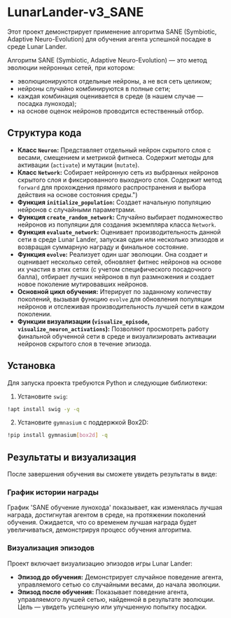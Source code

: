 # LunarLander-v3_SANE

Этот проект демонстрирует применение алгоритма SANE (Symbiotic, Adaptive Neuro-Evolution) для обучения агента успешной посадке в среде Lunar Lander.

Алгоритм SANE (Symbiotic, Adaptive Neuro-Evolution) — это метод эволюции нейронных сетей, при котором:
* эволюционируются отдельные нейроны, а не вся сеть целиком;
* нейроны случайно комбинируются в полные сети;
* каждая комбинация оценивается в среде (в нашем случае — посадка лунохода);
* на основе оценок нейронов проводится естественный отбор.

## Структура кода

-   **Класс `Neuron`:** Представляет отдельный нейрон скрытого слоя с весами, смещением и метрикой фитнеса. Содержит методы для активации (`activate`) и мутации (`mutate`).
-   **Класс `Network`:** Собирает нейронную сеть из выбранных нейронов скрытого слоя и фиксированного выходного слоя. Содержит метод `forward` для прохождения прямого распространения и выбора действия на основе состояния среды.")
-   **Функция `initialize_population`:** Создает начальную популяцию нейронов с случайными параметрами.
-   **Функция `create_random_network`:** Случайно выбирает подмножество нейронов из популяции для создания экземпляра класса `Network`.
-   **Функция `evaluate_network`:** Оценивает производительность данной сети в среде Lunar Lander, запуская один или несколько эпизодов и возвращая суммарную награду и финальное состояние.
-   **Функция `evolve`:** Реализует один шаг эволюции. Она создает и оценивает несколько сетей, обновляет фитнес нейронов на основе их участия в этих сетях (с учетом специфического посадочного балла), отбирает лучших нейронов в пул размножения и создает новое поколение мутировавших нейронов.
-   **Основной цикл обучения:** Итерирует по заданному количеству поколений, вызывая функцию `evolve` для обновления популяции нейронов и отслеживая производительность лучшей сети в каждом поколении.
-   **Функции визуализации (`visualize_episode`, `visualize_neuron_activations`):** Позволяют просмотреть работу финальной обученной сети в среде и визуализировать активации нейронов скрытого слоя в течение эпизода.

## Установка

Для запуска проекта требуются Python и следующие библиотеки:

1. Установите `swig`:
```bash
!apt install swig -y -q
```

2. Установите `gymnasium` с поддержкой Box2D:
```bash
!pip install gymnasium[box2d] -q
```

## Результаты и визуализация

После завершения обучения вы сможете увидеть результаты в виде:

### График истории награды
График 'SANE обучение лунохода' показывает, как изменялась лучшая награда, достигнутая агентом в среде, на протяжении поколений обучения. Ожидается, что со временем лучшая награда будет увеличиваться, демонстрируя процесс обучения алгоритма.

### Визуализация эпизодов
Проект включает визуализацию эпизодов игры Lunar Lander:
*   **Эпизод до обучения:** Демонстрирует случайное поведение агента, управляемого сетью со случайными весами, до начала эволюции.
*   **Эпизод после обучения:** Показывает поведение агента, управляемого лучшей сетью, найденной в результате эволюции. Цель — увидеть успешную или улучшенную попытку посадки.
